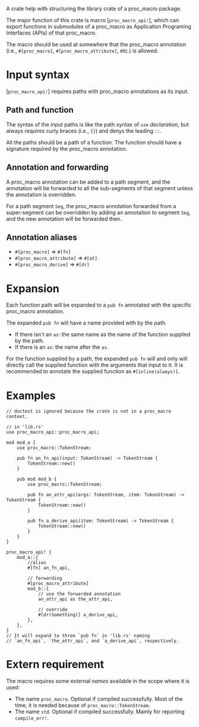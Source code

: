 A crate help with structuring the library crate of a proc_macro package.

The major function of this crate is macro [`proc_macro_api!`],
which can export functions in submodules of a proc_macro as
Application Programing Interfaces (APIs) of that proc_macro.

The macro should be used at somewhere that the proc_macro annotation
(i.e., `#[proc_macro]`, `#[proc_macro_attribute]`, etc.) is allowed.

# Input syntax

[`proc_macro_api!`] requires paths with proc_macro annotations as
its input.

## Path and function

The syntax of the input paths is like the path syntax of _`use` declaration_,
but always requires curly braces (i.e., `{}`) and denys the leading `::`.

All the paths should be a path of a function. The function should have
a signature required by the proc_macro annotation.

## Annotation and forwarding

A proc_macro annotation can be added to a path segment,
and the annotation will be forwarded to all the sub-segments of that segment
unless the annotation is overridden.

For a path segment `Seg`, the proc_macro annotation forwarded from a
super-segment can be overridden by adding an annotation to segment `Seg`,
and the new annotation will be forwarded then.

## Annotation aliases

* `#[proc_macro]` => `#[fn]`
* `#[proc_macro_attribute]` => `#[at]`
* `#[proc_macro_derive]` => `#[dr]`

# Expansion

Each function path will be expanded to a `pub fn` annotated with the
specific proc_macro annotation.

The expanded `pub fn` will have a name provided with by the path.

* If there isn't an `as`: the same name as the name of the function
  supplied by the path.
* If there is an `as`: the name after the `as`.

For the function supplied by a path, the expanded `pub fn` will
and only will directly call the supplied
function with the arguments that input to it. It is recommended
to annotate the supplied function as `#[inline(always)]`.

# Examples

```ignore
// doctest is ignored because the crate is not in a proc_macro context.

// in 'lib.rs'
use proc_macro_api::proc_macro_api;

mod mod_a {
    use proc_macro::TokenStream;

    pub fn an_fn_api(input: TokenStream) -> TokenStream {
        TokenStream::new()
    }

    pub mod mod_b {
        use proc_macro::TokenStream;

        pub fn an_attr_api(args: TokenStream, item: TokenStream) -> TokenStream {
            TokenStream::new()
        }

        pub fn a_derive_api(item: TokenStream) -> TokenStream {
            TokenStream::new()
        }
    }
}

proc_macro_api! {
    mod_a::{
        //alias
        #[fn] an_fn_api,
        
        // forwarding
        #[proc_macro_attribute]
        mod_b::{
            // use the forwarded annotation
            an_attr_api as the_attr_api,
            
            // override
            #[dr(Something)] a_derive_api,
        },
    },
}
// It will expand to three `pub fn` in 'lib.rs' naming
// `an_fn_api`, `the_attr_api`, and `a_derive_api`, respectively.
```

# Extern requirement

The macro requires some external _names_ available in the scope
where it is used:

* The name `proc_macro`. Optional if compiled successfully.
  Most of the time, it is needed because of `proc_macro::TokenStream`.
* The name `std`. Optional if compiled successfully.
  Mainly for reporting `compile_err!`.
